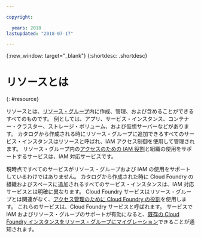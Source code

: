 ```yaml
---

copyright:

  years: 2018
lastupdated: "2018-07-17"

---
```


{:new_window: target="_blank"}
{:shortdesc: .shortdesc}


# リソースとは
{: #resource}

リソースとは、[リソース・グループ](/docs/resources/resourcegroups.html#rgs)内に作成、管理、および含めることができるすべてのものです。 例としては、アプリ、サービス・インスタンス、コンテナー・クラスター、ストレージ・ボリューム、および仮想サーバーなどがあります。 カタログから作成される時にリソース・グループに追加できるすべてのサービス・インスタンスはリソースと呼ばれ、IAM アクセス制御を使用して管理されます。 リソース・グループ内の[アクセスのための IAM 役割](/docs/iam/users_roles.html#iamusermanrol)と組織の使用をサポートするサービスは、IAM 対応サービスです。

現時点ですべてのサービスがリソース・グループおよび IAM の使用をサポートしているわけではありません。 カタログから作成された時に Cloud Foundry の組織およびスペースに追加されるすべてのサービス・インスタンスは、IAM 対応サービスとは明確に異なります。 Cloud Foundry サービスはリソース・グループとは関連がなく、[アクセス管理のために Cloud Foundry の役割](/docs/iam/cfaccess.html#cfaccess)を使用します。 これらのサービスは、Cloud Foundry サービスと呼ばれます。 サービスで IAM およびリソース・グループのサポートが有効になると、[既存の Cloud Foundry インスタンスをリソース・グループにマイグレーション](/docs/resources/instance_migration.html#migrate)できることが通知されます。

